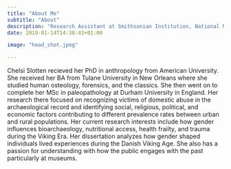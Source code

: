 ```yaml
---
title: "About Me"
subtitle: "About"
description: "Research Assistant at Smithsonian Institution, National Museum of Natural History."
date: 2019-01-14T14:38:43+01:00

image: "head_shot.jpeg"

---
```


<p class="lead">
    Chelsi Slotten recieved her PhD in anthropology from American University. She received her BA from Tulane University in New Orleans where she studied human osteology, forensics, and the classics. She then went on to complete her MSc in paleopathology at Durham University in England. Her research there focused on recognizing victims of domestic abuse in the archaeological record and identifying social, religious, political, and economic factors contributing to different prevalence rates between urban and rural populations. Her current research interests include how gender influences bioarchaeology, nutritional access, health frailty, and trauma during the Viking Era. Her dissertation analyzes how gender shaped individuals lived experiences during the Danish Viking Age. She also has a passion for understanding with how the public engages with the past particularly at museums.
</p>
